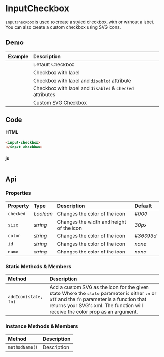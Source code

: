 # InputCheckbox

`InputCheckbox` is used to create a styled checkbox, with or without a label. You can also create a custom checkbox using SVG icons.

## Demo

| Example | Description |
| :--- | :--- |
| <input-checkbox id="input-checkbox-example"></input-checkbox> | Default Checkbox |
| <input-checkbox id="input-checkbox-example-2" label="Label"></input-checkbox> | Checkbox with label |
| <input-checkbox id="input-checkbox-example-3" label="Disabled" disabled></input-checkbox> | Checkbox with label and `disabled` attribute |
| <input-checkbox id="input-checkbox-example-4" label="Disabled and Checked" disabled checked></input-checkbox> | Checkbox with label and `disabled` & `checked` attributes |
| <input-checkbox id="input-checkbox-example-5"></input-checkbox> | Custom SVG Checkbox |

## Code

#### HTML

```html
<input-checkbox>
</input-checkbox>
```
#### js

```js

```

## Api

### Properties

| Property | Type | Description | Default |
| :--- | :--- | :--- | :--- |
| `checked` | *boolean* | Changes the color of the icon | *#000* |
| `size` | *string* | Changes the width and height of the icon | *30px* |
| `color` | *string* | Changes the color of the icon | *#36393d* |
| `id` | *string* | Changes the color of the icon | *none* |
| `name` | *string* | Changes the color of the icon | *none* |

### Static Methods & Members

| Method | Description |
| :--- | :--- |
| `addIcon(state, fn)` | Add a custom SVG as the icon for the given state Where the `state` parameter is either `on` or `off` and the `fn` parameter is a function that returns your SVG's xml. The function will receive the color prop as an argument. |

### Instance Methods & Members

| Method | Description |
| :--- | :--- |
| `methodName()` | Description |
